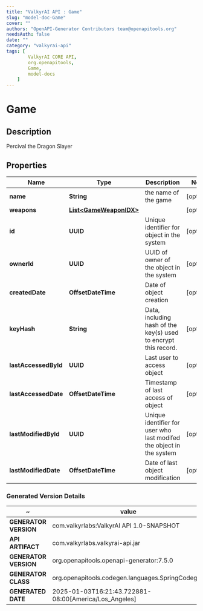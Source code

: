 ```yaml
---
title: "ValkyrAI API : Game"
slug: "model-doc-Game"
cover: ""
authors: "OpenAPI-Generator Contributors team@openapitools.org"
needsAuth: false
date: ""
category: "valkyrai-api"
tags: [
        ValkyrAI CORE API,
        org.openapitools,
        Game,
        model-docs
    ]
---
```


# Game


## Description
Percival the Dragon Slayer

## Properties

| Name | Type | Description | Notes |
|------------ | ------------- | ------------- | -------------|
|**name** | **String** | the name of the game |  [optional] |
|**weapons** | [**List&lt;GameWeaponIDX&gt;**](GameWeaponIDX.md) |  |  [optional] |
|**id** | **UUID** | Unique identifier for object in the system |  [optional] |
|**ownerId** | **UUID** | UUID of owner of the object in the system |  [optional] |
|**createdDate** | **OffsetDateTime** | Date of object creation |  [optional] |
|**keyHash** | **String** | Data, including hash of the key(s) used to encrypt this record. |  [optional] |
|**lastAccessedById** | **UUID** | Last user to access object |  [optional] |
|**lastAccessedDate** | **OffsetDateTime** | Timestamp of last access of object |  [optional] |
|**lastModifiedById** | **UUID** | Unique identifier for user who last modifed the object in the system |  [optional] |
|**lastModifiedDate** | **OffsetDateTime** | Date of last object modification |  [optional] |


### Generated Version Details

~ | value
------------- | -------------
**GENERATOR VERSION** | com.valkyrlabs:ValkyrAI API 1.0-SNAPSHOT
**API ARTIFACT** | com.valkyrlabs.valkyrai-api.jar
**GENERATOR VERSION** | org.openapitools.openapi-generator:7.5.0
**GENERATOR CLASS** | org.openapitools.codegen.languages.SpringCodegen
**GENERATED DATE** | 2025-01-03T16:21:43.722881-08:00[America/Los_Angeles]
